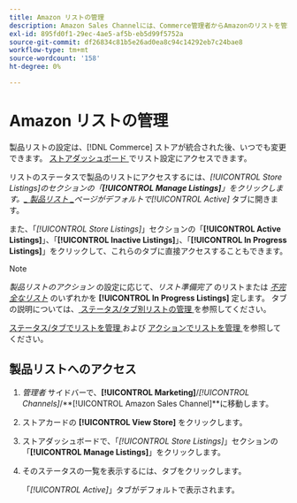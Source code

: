```yaml
---
title: Amazon リストの管理
description: Amazon Sales Channelには、Commerce管理者からAmazonのリストを管理するのに役立つ複数のツールが用意されています。
exl-id: 895fd0f1-29ec-4ae5-af5b-eb5d99f5752a
source-git-commit: df26834c81b5e26ad0ea8c94c14292eb7c24bae8
workflow-type: tm+mt
source-wordcount: '158'
ht-degree: 0%

---
```


# Amazon リストの管理

製品リストの設定は、[!DNL Commerce] ストアが統合された後、いつでも変更できます。 [ ストアダッシュボード ](./amazon-store-dashboard.md) でリスト設定にアクセスできます。

リストのステータスで製品のリストにアクセスするには、_[!UICONTROL Store Listings]_のセクションの「**[!UICONTROL Manage Listings]**」をクリックします。[_ 製品リスト _](./managing-listings-by-tab.md)ページがデフォルトで_[!UICONTROL Active]_ タブに開きます。

また、「_[!UICONTROL Store Listings]_」セクションの「**[!UICONTROL Active Listings]**」、「**[!UICONTROL Inactive Listings]**」、「**[!UICONTROL In Progress Listings]**」をクリックして、これらのタブに直接アクセスすることもできます。

>[!NOTE]
>
>_製品リストのアクション_ の設定に応じて、_リスト準備完了_ のリストまたは [_不完全なリスト_](./product-listing-actions.md) のいずれかを **[!UICONTROL In Progress Listings]** 定します。 タブの説明については、[ ステータス/タブ別リストの管理 ](./managing-listings-by-tab.md) を参照してください。

[ ステータス/タブでリストを管理 ](./managing-listings-by-tab.md) および [ アクションでリストを管理 ](./managing-listings-by-action.md) を参照してください。

## 製品リストへのアクセス

1. _管理者_ サイドバーで、**[!UICONTROL Marketing]**/_[!UICONTROL Channels]_/**[!UICONTROL Amazon Sales Channel]**に移動します。

1. ストアカードの **[!UICONTROL View Store]** をクリックします。

1. ストアダッシュボードで、「_[!UICONTROL Store Listings]_」セクションの「**[!UICONTROL Manage Listings]**」をクリックします。

1. そのステータスの一覧を表示するには、タブをクリックします。

   「_[!UICONTROL Active]_」タブがデフォルトで表示されます。
